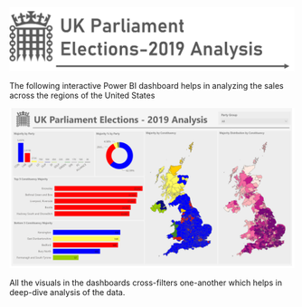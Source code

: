 ![Project Logo][project_logo]

The following interactive Power BI dashboard helps in analyzing the sales across the regions of the United States

[![Power BI Dashboard][dashboard_image]][dashboard_link]

All the visuals in the dashboards cross-filters one-another which helps in deep-dive analysis of the data.

<!-- Links -->

[project_logo]: ../06_RESOURCES/project_cover_image.png
[dashboard_link]: https://app.powerbi.com/view?r=eyJrIjoiODM0NDdhZDktODE0Ny00MjI2LWJmMGEtNzQ5MDk4MzRlYzhiIiwidCI6IjcwODlkNGIxLTQyMmUtNDYzZi1hNGM3LTViY2FiOTk0MGRiZCJ9
[dashboard_image]: ../06_RESOURCES/dashboard_image.png
